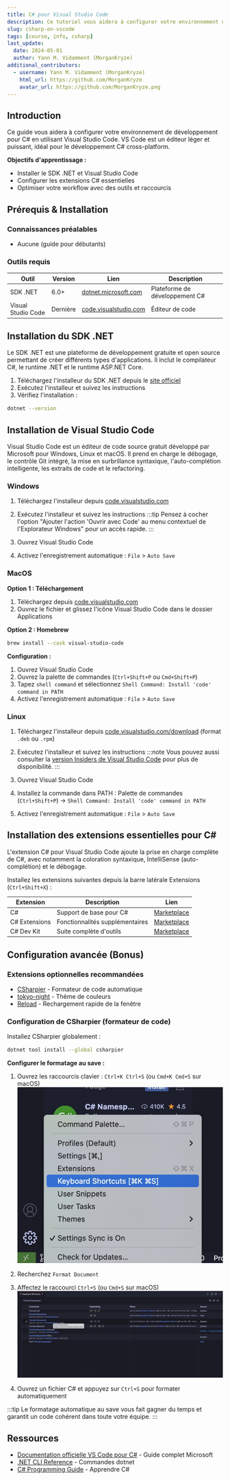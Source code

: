 ```yaml
---
title: C# pour Visual Studio Code
description: Ce tutoriel vous aidera à configurer votre environnement de développement pour C# avec Visual Studio Code.
slug: csharp-on-vscode
tags: [course, info, csharp]
last_update:
  date: 2024-05-01
  author: Yann M. Vidamment (MorganKryze)
additional_contributors:
  - username: Yann M. Vidamment (MorganKryze)
    html_url: https://github.com/MorganKryze
    avatar_url: https://github.com/MorganKryze.png
---
```


## Introduction

Ce guide vous aidera à configurer votre environnement de développement pour C# en utilisant Visual Studio Code. VS Code est un éditeur léger et puissant, idéal pour le développement C# cross-platform.

**Objectifs d'apprentissage :**

- Installer le SDK .NET et Visual Studio Code
- Configurer les extensions C# essentielles
- Optimiser votre workflow avec des outils et raccourcis

## Prérequis & Installation

### Connaissances préalables

- Aucune (guide pour débutants)

### Outils requis

| Outil              | Version  | Lien                                                          | Description                    |
| ------------------ | -------- | ------------------------------------------------------------- | ------------------------------ |
| SDK .NET           | 6.0+     | [dotnet.microsoft.com](https://dotnet.microsoft.com/download) | Plateforme de développement C# |
| Visual Studio Code | Dernière | [code.visualstudio.com](https://code.visualstudio.com/)       | Éditeur de code                |

## Installation du SDK .NET

Le SDK .NET est une plateforme de développement gratuite et open source permettant de créer différents types d'applications. Il inclut le compilateur C#, le runtime .NET et le runtime ASP.NET Core.

1. Téléchargez l'installeur du SDK .NET depuis le [site officiel](https://dotnet.microsoft.com/download)
2. Exécutez l'installeur et suivez les instructions
3. Vérifiez l'installation :

```bash
dotnet --version
```

## Installation de Visual Studio Code

Visual Studio Code est un éditeur de code source gratuit développé par Microsoft pour Windows, Linux et macOS. Il prend en charge le débogage, le contrôle Git intégré, la mise en surbrillance syntaxique, l'auto-complétion intelligente, les extraits de code et le refactoring.

### Windows <!-- TODO: Utiliser des Tabs pour les OS -->

1. Téléchargez l'installeur depuis [code.visualstudio.com](https://code.visualstudio.com/)
2. Exécutez l'installeur et suivez les instructions
   :::tip
   Pensez à cocher l'option "Ajouter l'action 'Ouvrir avec Code' au menu contextuel de l'Explorateur Windows" pour un accès rapide.
   :::

3. Ouvrez Visual Studio Code

4. Activez l'enregistrement automatique : `File` > `Auto Save`

### MacOS

**Option 1 : Téléchargement**

1. Téléchargez depuis [code.visualstudio.com](https://code.visualstudio.com/)
2. Ouvrez le fichier et glissez l'icône Visual Studio Code dans le dossier Applications

**Option 2 : Homebrew**

```bash
brew install --cask visual-studio-code
```

**Configuration :**

1. Ouvrez Visual Studio Code
2. Ouvrez la palette de commandes (`Ctrl+Shift+P` ou `Cmd+Shift+P`)
3. Tapez `shell command` et sélectionnez `Shell Command: Install 'code' command in PATH`
4. Activez l'enregistrement automatique : `File` > `Auto Save`

### Linux

1. Téléchargez l'installeur depuis [code.visualstudio.com/download](https://code.visualstudio.com/download) (format `.deb` ou `.rpm`)
2. Exécutez l'installeur et suivez les instructions
   :::note
   Vous pouvez aussi consulter la [version Insiders de Visual Studio Code](https://code.visualstudio.com/insiders/) pour plus de disponibilité.
   :::

3. Ouvrez Visual Studio Code
4. Installez la commande dans PATH : Palette de commandes (`Ctrl+Shift+P`) → `Shell Command: Install 'code' command in PATH`
5. Activez l'enregistrement automatique : `File` > `Auto Save`

## Installation des extensions essentielles pour C\#

L'extension C# pour Visual Studio Code ajoute la prise en charge complète de C#, avec notamment la coloration syntaxique, IntelliSense (auto-complétion) et le débogage.

Installez les extensions suivantes depuis la barre latérale Extensions (`Ctrl+Shift+X`) :

| Extension     | Description                     | Lien                                                                                         |
| ------------- | ------------------------------- | -------------------------------------------------------------------------------------------- |
| C#            | Support de base pour C#         | [Marketplace](https://marketplace.visualstudio.com/items?itemName=ms-dotnettools.csharp)     |
| C# Extensions | Fonctionnalités supplémentaires | [Marketplace](https://marketplace.visualstudio.com/items?itemName=jchannon.csharpextensions) |
| C# Dev Kit    | Suite complète d'outils         | [Marketplace](https://marketplace.visualstudio.com/items?itemName=ms-dotnettools.csdevkit)   |

## Configuration avancée (Bonus)

### Extensions optionnelles recommandées

- [CSharpier](https://marketplace.visualstudio.com/items?itemName=csharpier.csharpier-vscode) - Formateur de code automatique
- [tokyo-night](https://marketplace.visualstudio.com/items?itemName=Avetis.tokyo-night) - Thème de couleurs
- [Reload](https://marketplace.visualstudio.com/items?itemName=natqe.reload) - Rechargement rapide de la fenêtre

### Configuration de CSharpier (formateur de code)

Installez CSharpier globalement :

```bash
dotnet tool install --global csharpier
```

**Configurer le formatage au save :**

1. Ouvrez les raccourcis clavier : `Ctrl+K Ctrl+S` (ou `Cmd+K Cmd+S` sur macOS)
   ![Raccourcis clavier](../../static/assets/docs/csharp-on-vscode/shortcuts.jpg)

2. Recherchez `Format Document`
3. Affectez le raccourci `Ctrl+S` (ou `Cmd+S` sur macOS)
   ![Format Document](../../static/assets/docs/csharp-on-vscode/keybindings.jpg)

4. Ouvrez un fichier C# et appuyez sur `Ctrl+S` pour formater automatiquement

:::tip
Le formatage automatique au save vous fait gagner du temps et garantit un code cohérent dans toute votre équipe.
:::

## Ressources

- [Documentation officielle VS Code pour C#](https://code.visualstudio.com/Docs/languages/csharp) - Guide complet Microsoft
- [.NET CLI Reference](https://docs.microsoft.com/dotnet/core/tools/) - Commandes dotnet
- [C# Programming Guide](https://docs.microsoft.com/dotnet/csharp/) - Apprendre C#
